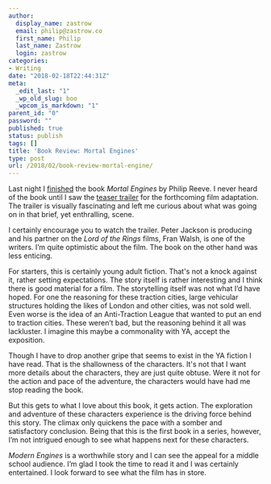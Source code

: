 ```yaml
---
author:
  display_name: zastrow
  email: philip@zastrow.co
  first_name: Philip
  last_name: Zastrow
  login: zastrow
categories:
- Writing
date: "2018-02-18T22:44:31Z"
meta:
  _edit_last: "1"
  _wp_old_slug: boo
  _wpcom_is_markdown: "1"
parent_id: "0"
password: ""
published: true
status: publish
tags: []
title: 'Book Review: Mortal Engines'
type: post
url: /2018/02/book-review-mortal-engine/
---
```

<p>Last night I <a href="https://www.goodreads.com/review/show/2294217728?utm_medium=api&amp;utm_source=rss">finished</a> the book <em>Mortal Engines</em> by Philip Reeve. I never heard of the book until I saw the <a href="https://www.youtube.com/watch?v=fupYIggOq38">teaser trailer</a> for the forthcoming film adaptation. The trailer is visually fascinating and left me curious about what was going on in that brief, yet enthralling, scene.</p>
<p>I certainly encourage you to watch the trailer. Peter Jackson is producing and his partner on the <em>Lord of the Rings</em> films, Fran Walsh, is one of the writers. I’m quite optimistic about the film. The book on the other hand was less enticing.</p>
<p>For starters, this is certainly young adult fiction. That's not a knock against it, rather setting expectations. The story itself is rather interesting and I think there is good material for a film. The storytelling itself was not what I’d have hoped. For one the reasoning for these traction cities, large vehicular structures holding the likes of London and other cities, was not sold well. Even worse is the idea of an Anti-Traction League that wanted to put an end to traction cities. These weren’t bad, but the reasoning behind it all was lackluster. I imagine this maybe a commonality with YA, accept the exposition.</p>
<p>Though I have to drop another gripe that seems to exist in the YA fiction I have read. That is the shallowness of the characters. It's not that I want more details about the characters, they are just quite obtuse. Were it not for the action and pace of the adventure, the characters would have had me stop reading the book.</p>
<p>But this gets to what I love about this book, it gets action. The exploration and adventure of these characters experience is the driving force behind this story. The climax only quickens the pace with a somber and satisfactory conclusion. Being that this is the first book in a series, however, I’m not intrigued enough to see what happens next for these characters.</p>
<p><em>Modern Engines</em> is a worthwhile story and I can see the appeal for a middle school audience. I’m glad I took the time to read it and I was certainly entertained. I look forward to see what the film has in store.</p>
